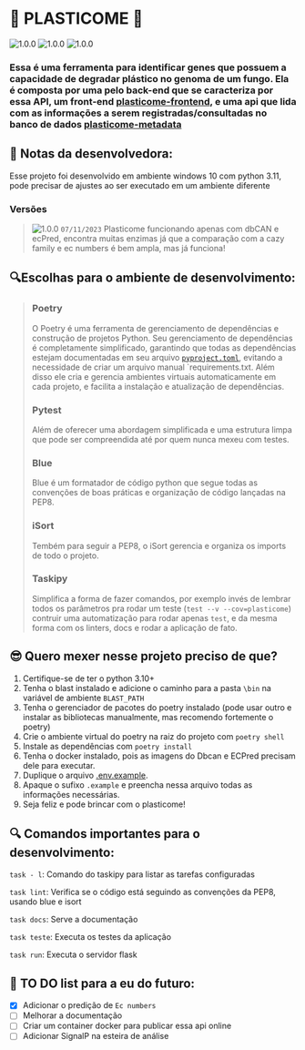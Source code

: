 [tag1-image]: https://img.shields.io/badge/-1.0.0-purple

[python-image]:https://img.shields.io/badge/python-^3.10-yellow
[blast-image]:https://img.shields.io/badge/blast-^2.15-gree
[poetry-image]: https://img.shields.io/badge/poetry-^1.5.1-blue


# 🍄 PLASTICOME 🍄
![1.0.0][python-image] ![1.0.0][poetry-image] ![1.0.0][blast-image]
### Essa é uma ferramenta para identificar genes que possuem a capacidade de degradar plástico no genoma de um fungo. Ela é composta por uma pelo back-end que se caracteriza por essa API, um front-end [plasticome-frontend](https://github.com/G2BC/plasticome-frontend), e uma api que lida com as informações a serem registradas/consultadas no banco de dados [plasticome-metadata](https://github.com/G2BC/plasticome-metadata)

## 💙 Notas da desenvolvedora:
Esse projeto foi desenvolvido em ambiente windows 10 com python 3.11, pode precisar de ajustes ao ser executado em um ambiente diferente

### Versões
>![1.0.0][tag1-image] `07/11/2023`
> Plasticome funcionando apenas com dbCAN e ecPred, encontra muitas enzimas já que a comparação com a cazy family e ec numbers é bem ampla, mas já funciona!

## 🔍Escolhas para o ambiente de desenvolvimento:
> ### Poetry
> O Poetry é uma ferramenta de gerenciamento de dependências e construção de projetos Python. Seu gerenciamento de dependências é completamente simplificado, garantindo que todas as dependências estejam documentadas em seu arquivo  [`pyproject.toml`](pyproject.toml), evitando a necessidade de criar um arquivo manual `requirements.txt. Além disso ele cria e gerencia ambientes virtuais automaticamente em cada projeto, e facilita a instalação e atualização de dependências.
>
> ### Pytest
> Além de oferecer uma abordagem simplificada e uma estrutura limpa que pode ser compreendida até por quem nunca mexeu com testes.
>
> ### Blue
> Blue é um formatador de código python que segue todas as convenções de boas práticas e organização de código lançadas na PEP8.
>
> ### iSort
>Tembém para seguir a PEP8, o iSort gerencia e organiza os imports de todo o projeto.
>
> ### Taskipy
> Simplifica a forma de fazer comandos, por exemplo invés de lembrar todos os parâmetros pra rodar um teste (`test --v --cov=plasticome`) contruir uma automatização para rodar apenas `test`, e da mesma forma com os linters, docs e rodar a aplicação de fato.

## 😎 Quero mexer nesse projeto preciso de que?
1. Certifique-se de ter o python 3.10+
2. Tenha o blast instalado e adicione o caminho para a pasta `\bin` na variável de ambiente `BLAST_PATH`
3. Tenha o gerenciador de pacotes do poetry instalado (pode usar outro e instalar as bibliotecas manualmente, mas recomendo fortemente o poetry)
4. Crie o ambiente virtual do poetry na raiz do projeto com `poetry shell`
5. Instale as dependências com `poetry install`
6. Tenha o docker instalado, pois as imagens do Dbcan e ECPred precisam dele para executar.
6. Duplique o arquivo [.env.example](/.env.example).
7. Apaque o sufixo `.example` e preencha nessa arquivo todas as informações necessárias.
7. Seja feliz e pode brincar com o plasticome!

## 🔍 Comandos importantes para o desenvolvimento:
`task - l`: Comando do taskipy para listar as tarefas configuradas

`task lint`: Verifica se o código está seguindo as convenções da PEP8, usando blue e isort

`task docs`: Serve a documentação

`task teste`: Executa os testes da aplicação

`task run`: Executa o servidor flask

## 🧾 TO DO list para a eu do futuro:
- [X] Adicionar o predição de `Ec numbers`
- [ ] Melhorar  a documentação
- [ ] Criar um container docker para publicar essa api online
- [ ] Adicionar SignalP na esteira de análise
